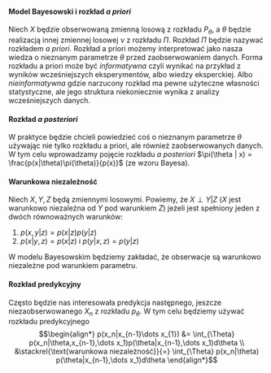 #### Model Bayesowski i rozkład *a priori*
Niech $X$ będzie obserwowaną zmienną losową z rozkładu $P_{\theta},$ a $\theta$ będzie realizacją innej zmiennej losowej $\nu$ z rozkładu $\Pi.$ Rozkład $\Pi$ będzie nazywać rozkładem *a priori.* Rozkład a priori możemy interpretować jako nasza wiedza o nieznanym parametrze $\theta$ przed zaobserwowaniem danych. Forma rozkładu a priori może być *informatywna* czyli wynikać na przykład z wyników wcześniejszych eksperymentów, albo wiedzy eksperckiej. Albo *nieinformatywna* gdzie narzucony rozkład ma pewne użyteczne własności statystyczne, ale jego struktura niekoniecznie wynika z analizy wcześniejszych danych.

#### Rozkład *a posteriori*
W praktyce będzie chcieli powiedzieć coś o nieznanym parametrze $\theta$ używając nie tylko rozkładu a priori, ale również zaobserwowanych danych. W tym celu wprowadzamy pojęcie rozkładu *a posteriori* $\pi(\theta | x) = \frac{p(x|\theta)\pi(\theta)}{p(x)}$  (ze wzoru Bayesa).

#### Warunkowa niezależność
Niech $X, Y, Z$ będą zmiennymi losowymi. Powiemy, że $X \perp Y | Z$ ($X$ jest warunkowo niezależna od $Y$ pod warunkiem $Z$) jeżeli jest spełniony jeden z dwóch równoważnych warunków:

1) $p(x,y|z) = p(x|z)p(y|z)$
2) $p(x|y,z)=p(x|z)$ i  $p(y|x,z)=p(y|z)$

W modelu Bayesowskim będziemy zakładać, że obserwacje są warunkowo niezależne pod warunkiem parametru.

#### Rozkład predykcyjny
Często będzie nas interesowała predykcja następnego, jeszcze niezaobserwowanego $X_n$ z rozkładu $p_{\theta}.$ W tym celu będziemy używać rozkładu predykcyjnego $$\begin{align*} p(x_n|x_{n-1}\dots x_{1}) &= \int_{\Theta} p(x_n|\theta,x_{n-1},\dots x_1)p(\theta|x_{n-1},\dots x_1)d\theta \\ &\stackrel{\text{warunkowa niezależność}}{=} \int_{\Theta} p(x_n|\theta) p(\theta|x_{n-1},\dots x_1)d\theta \end{align*}$$